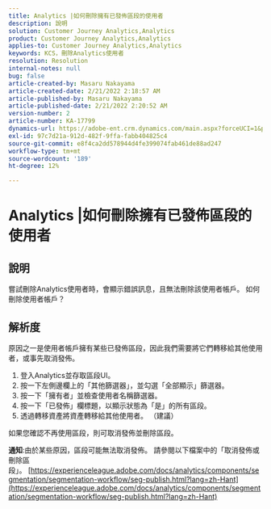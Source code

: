 ```yaml
---
title: Analytics |如何刪除擁有已發佈區段的使用者
description: 說明
solution: Customer Journey Analytics,Analytics
product: Customer Journey Analytics,Analytics
applies-to: Customer Journey Analytics,Analytics
keywords: KCS，刪除Analytics使用者
resolution: Resolution
internal-notes: null
bug: false
article-created-by: Masaru Nakayama
article-created-date: 2/21/2022 2:18:57 AM
article-published-by: Masaru Nakayama
article-published-date: 2/21/2022 2:20:52 AM
version-number: 2
article-number: KA-17799
dynamics-url: https://adobe-ent.crm.dynamics.com/main.aspx?forceUCI=1&pagetype=entityrecord&etn=knowledgearticle&id=d767189f-bc92-ec11-b400-000d3a58b8a1
exl-id: 97c7d21a-912d-482f-9ffa-fabb404825c4
source-git-commit: e8f4ca2dd578944d4fe399074fab461de88ad247
workflow-type: tm+mt
source-wordcount: '189'
ht-degree: 12%

---
```


# Analytics |如何刪除擁有已發佈區段的使用者

## 說明

嘗試刪除Analytics使用者時，會顯示錯誤訊息，且無法刪除該使用者帳戶。 如何刪除使用者帳戶？

## 解析度




原因之一是使用者帳戶擁有某些已發佈區段，因此我們需要將它們轉移給其他使用者，或事先取消發佈。

1. 登入Analytics並存取區段UI。
2. 按一下左側邊欄上的「其他篩選器」，並勾選「全部顯示」篩選器。
3. 按一下「擁有者」並檢查使用者名稱篩選器。
4. 按一下「已發佈」欄標題，以顯示狀態為「是」的所有區段。
5. 透過轉移資產將資產轉移給其他使用者。 （建議）


如果您確認不再使用區段，則可取消發佈並刪除區段。



<b>通知</b>:由於某些原因，區段可能無法取消發佈。 請參閱以下檔案中的「取消發佈或刪除區段」。 [https://experienceleague.adobe.com/docs/analytics/components/segmentation/segmentation-workflow/seg-publish.html?lang=zh-Hant](https://experienceleague.adobe.com/docs/analytics/components/segmentation/segmentation-workflow/seg-publish.html?lang=zh-Hant)
